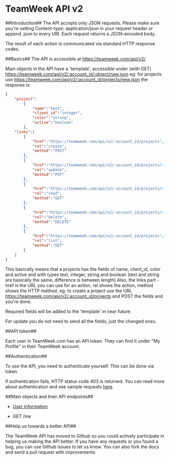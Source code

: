 TeamWeek API v2
===============

##Introduction##
The API accepts only JSON requests. Please make sure you're setting Content-type: application/json in your request header or append .json to every URI. Each request returns a JSON-encoded body. 

The result of each action is communicated via standard HTTP response codes.

##Basics##
The API is accessible at https://teamweek.com/api/v2/

Main objects in the API have a 'template', accessible under (with GET) https://teamweek.com/api/v2/:account_id/:object/new.json
eg: for projects use https://teamweek.com/api/v2/:account_id/projects/new.json
the response is:
```json
{
	"project":
		{
			"name":"text",
			"client_id":"integer",
			"color":"string",
			"active":"boolean"
		},
	"links":[
		{
			"href":"https://teamweek.com/api/v2/:account_id/projects",
			"rel":"create",
			"method":"POST"
		},
		{
			"href":"https://teamweek.com/api/v2/:account_id/projects/:id",
			"rel":"update",
			"method":"PUT"
		}, 
		{
			"href":"https://teamweek.com/api/v2/:account_id/projects/:id",
			"rel":"read",
			"method":"GET"
		},
		{
			"href":"https://teamweek.com/api/v2/:account_id/projects/:id",
			"rel":"delete",
			"method":"DELETE"
		},
		{
			"href":"https://teamweek.com/api/v2/:account_id/projects",
			"rel":"list",
			"method":"GET"
		}
	]
}
```
This basically means that a projects has the fields of name, client_id, color and active and with types text, integer, string and boolean (text and string are basically the same, difference is between length) 
Also, the links part - href is the URL you can use for an action, rel shows the action, method shows the HTTP method, eg: to create a project use the URL https://teamweek.com/api/v2/:account_id/projects and POST the fields and you're done.

Required fields will be added to the 'template' in near future.

For update you do not need to send all the fields, just the changed ones.

##API token##

Each user in TeamWeek.com has an API token. They can find it under "My Profile" in their TeamWeek account.

##Authentication##

To use the API, you need to authenticate yourself. This can be done via token.

If authentication fails, HTTP status code 403 is returned. You can read more about authentication and see sample requests [here](chapters/authentication.md).

##Main objects and their API endpoints##
* [User information](chapters/me.md)
 - GET /me


##Help us towards a better API##

The TeamWeek API has moved to Github so you could actively participate in helping us making the API better. If you have any requests or you found a bug, you can use Github issues to let us know. You can also fork the docs and send a pull request with improvements
